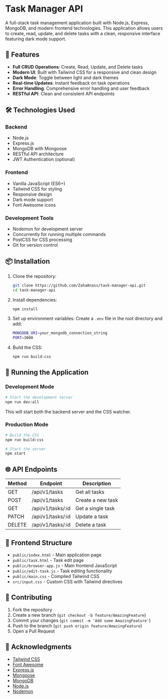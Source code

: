 # Task Manager API

A full-stack task management application built with Node.js, Express, MongoDB, and modern frontend technologies. This application allows users to create, read, update, and delete tasks with a clean, responsive interface featuring dark mode support.

## 🚀 Features

- **Full CRUD Operations**: Create, Read, Update, and Delete tasks
- **Modern UI**: Built with Tailwind CSS for a responsive and clean design
- **Dark Mode**: Toggle between light and dark themes
- **Real-time Updates**: Instant feedback on task operations
- **Error Handling**: Comprehensive error handling and user feedback
- **RESTful API**: Clean and consistent API endpoints

## 🛠️ Technologies Used

### Backend

- Node.js
- Express.js
- MongoDB with Mongoose
- RESTful API architecture
- JWT Authentication (optional)

### Frontend

- Vanilla JavaScript (ES6+)
- Tailwind CSS for styling
- Responsive design
- Dark mode support
- Font Awesome icons

### Development Tools

- Nodemon for development server
- Concurrently for running multiple commands
- PostCSS for CSS processing
- Git for version control

## 📦 Installation

1. Clone the repository:

   ```bash
   git clone https://github.com/ZahaAnass/task-manager-api.git
   cd task-manager-api
   ```

2. Install dependencies:

   ```bash
   npm install
   ```

3. Set up environment variables:
   Create a `.env` file in the root directory and add:

   ```bash
   MONGODB_URI=your_mongodb_connection_string
   PORT=3000
   ```

4. Build the CSS:

   ```bash
   npm run build:css
   ```

## 🚀 Running the Application

### Development Mode

```bash
# Start the development server
npm run dev:all
```

This will start both the backend server and the CSS watcher.

### Production Mode

```bash
# Build the CSS
npm run build:css

# Start the server
npm start
```

## 🌐 API Endpoints

| Method | Endpoint          | Description                |
|--------|-------------------|----------------------------|
| GET    | /api/v1/tasks     | Get all tasks              |
| POST   | /api/v1/tasks     | Create a new task          |
| GET    | /api/v1/tasks/:id | Get a single task          |
| PATCH  | /api/v1/tasks/:id | Update a task              |
| DELETE | /api/v1/tasks/:id | Delete a task              |

## 🎨 Frontend Structure

- `public/index.html` - Main application page
- `public/task.html` - Task edit page
- `public/browser-app.js` - Main frontend JavaScript
- `public/edit-task.js` - Task editing functionality
- `public/main.css` - Compiled Tailwind CSS
- `src/input.css` - Custom CSS with Tailwind directives

## 🤝 Contributing

1. Fork the repository
2. Create a new branch (`git checkout -b feature/AmazingFeature`)
3. Commit your changes (`git commit -m 'Add some AmazingFeature'`)
4. Push to the branch (`git push origin feature/AmazingFeature`)
5. Open a Pull Request

## 🙏 Acknowledgments

- [Tailwind CSS](https://tailwindcss.com/)
- [Font Awesome](https://fontawesome.com/)
- [Express.js](https://expressjs.com/)
- [Mongoose](https://mongoosejs.com/)
- [MongoDB](https://www.mongodb.com/)
- [Node.js](https://nodejs.org/)
- [Nodemon](https://nodemon.io/)
